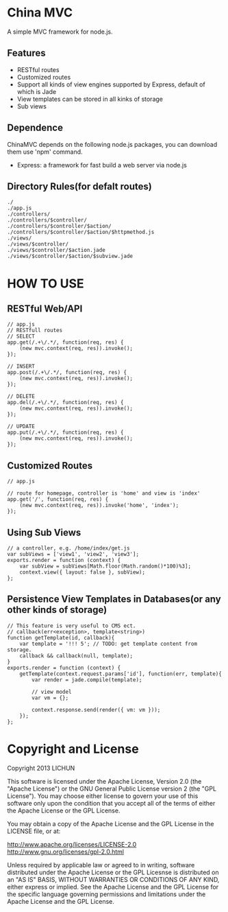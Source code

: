 China MVC
===============
A simple MVC framework for node.js.

Features
--------

* RESTful routes
* Customized routes
* Support all kinds of view engines supported by Express, default of which is Jade
* View templates can be stored in all kinks of storage
* Sub views

Dependence
--------

ChinaMVC depends on the following node.js packages, you can download them use 'npm' command.

* Express: a framework for fast build a web server via node.js

Directory Rules(for defalt routes)
--------

    ./
    ./app.js
    ./controllers/
    ./controllers/$controller/
    ./controllers/$controller/$action/
    ./controllers/$controller/$action/$httpmethod.js
    ./views/
    ./views/$controller/
    ./views/$controller/$action.jade
    ./views/$controller/$action/$subview.jade


HOW TO USE
================

RESTful Web/API
--------
    // app.js
    // RESTfull routes
    // SELECT
    app.get(/.+\/.*/, function(req, res) {
        (new mvc.context(req, res)).invoke();
    });
    
    // INSERT
    app.post(/.+\/.*/, function(req, res) {
        (new mvc.context(req, res)).invoke();
    });
    
    // DELETE
    app.del(/.+\/.*/, function(req, res) {
        (new mvc.context(req, res)).invoke();
    });
    
    // UPDATE
    app.put(/.+\/.*/, function(req, res) {
        (new mvc.context(req, res)).invoke();
    });

Customized Routes
--------
    // app.js
    
    // route for homepage, controller is 'home' and view is 'index'
    app.get('/', function(req, res) {
        (new mvc.context(req, res)).invoke('home', 'index');
    });

Using Sub Views
---------
    // a controller, e.g. /home/index/get.js
    var subViews = ['view1', 'view2', 'view3'];
    exports.render = function (context) {
        var subView = subViews[Math.floor(Math.random()*100)%3];
        context.view({ layout: false }, subView);
    };

Persistence View Templates in Databases(or any other kinds of storage)
---------
    // This feature is very useful to CMS ect.
    // callback(err<exception>, template<string>)
    function getTemplate(id, callback){
        var template = '!!! 5'; // TODO: get template content from storage.
        callback && callback(null, template);
    }
    exports.render = function (context) {
        getTemplate(context.request.params['id'], function(err, template){
            var render = jade.compile(template);
            
            // view model
            var vm = {};
            
            context.response.send(render({ vm: vm }));
        });
    };

Copyright and License
===========
Copyright 2013 LICHUN

This software is licensed under the Apache License, Version 2.0 (the "Apache License") or the GNU General Public License version 2 (the "GPL License"). You may choose either license to govern your use of this software only upon the condition that you accept all of the terms of either the Apache License or the GPL License.

You may obtain a copy of the Apache License and the GPL License in the LICENSE file, or at:

http://www.apache.org/licenses/LICENSE-2.0 http://www.gnu.org/licenses/gpl-2.0.html

Unless required by applicable law or agreed to in writing, software distributed under the Apache License or the GPL Licesnse is distributed on an "AS IS" BASIS, WITHOUT WARRANTIES OR CONDITIONS OF ANY KIND, either express or implied. See the Apache License and the GPL License for the specific language governing permissions and limitations under the Apache License and the GPL License.
